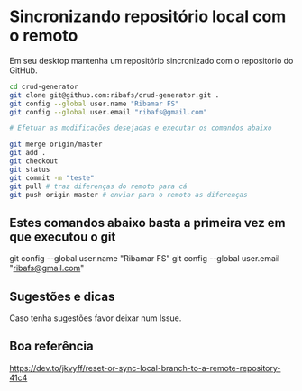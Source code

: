 # Sincronizando repositório local com o remoto

Em seu desktop mantenha um repositório sincronizado com o repositório do GitHub.

```bash
cd crud-generator
git clone git@github.com:ribafs/crud-generator.git .
git config --global user.name "Ribamar FS"
git config --global user.email "ribafs@gmail.com"

# Efetuar as modificações desejadas e executar os comandos abaixo

git merge origin/master
git add .
git checkout
git status
git commit -m "teste"
git pull # traz diferenças do remoto para cá
git push origin master # enviar para o remoto as diferenças
```
## Estes comandos abaixo basta a primeira vez em que executou o git
git config --global user.name "Ribamar FS"
git config --global user.email "ribafs@gmail.com"

## Sugestões e dicas
Caso tenha sugestões favor deixar num Issue.

## Boa referência
https://dev.to/jkvyff/reset-or-sync-local-branch-to-a-remote-repository-41c4
